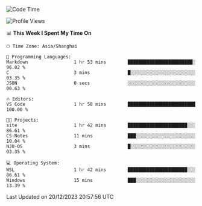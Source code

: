 <!--START_SECTION:waka-->
![Code Time](http://img.shields.io/badge/Code%20Time-1%2C432%20hrs%2049%20mins-blue)

![Profile Views](http://img.shields.io/badge/Profile%20Views-1-blue)

📊 **This Week I Spent My Time On** 

```text
🕑︎ Time Zone: Asia/Shanghai

💬 Programming Languages: 
Markdown                 1 hr 53 mins        ████████████████████████░   96.02 % 
C                        3 mins              █░░░░░░░░░░░░░░░░░░░░░░░░   03.35 % 
JSON                     0 secs              ░░░░░░░░░░░░░░░░░░░░░░░░░   00.63 % 

🔥 Editors: 
VS Code                  1 hr 58 mins        █████████████████████████   100.00 % 

🐱‍💻 Projects: 
site                     1 hr 42 mins        ██████████████████████░░░   86.61 % 
CS-Notes                 11 mins             ███░░░░░░░░░░░░░░░░░░░░░░   10.04 % 
NJU-OS                   3 mins              █░░░░░░░░░░░░░░░░░░░░░░░░   03.35 % 

💻 Operating System: 
WSL                      1 hr 42 mins        ██████████████████████░░░   86.61 % 
Windows                  15 mins             ███░░░░░░░░░░░░░░░░░░░░░░   13.39 % 
```


 Last Updated on 20/12/2023 20:57:56 UTC
<!--END_SECTION:waka-->